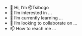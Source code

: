 - 👋 Hi, I’m @Tsibogo
- 👀 I’m interested in ...
- 🌱 I’m currently learning ...
- 💞️ I’m looking to collaborate on ...
- 📫 How to reach me ...

<!---
Tsibogo/Tsibogo is a ✨ special ✨ repository because its `README.md` (this file) appears on your GitHub profile.
You can click the Preview link to take a look at your changes.
--->
